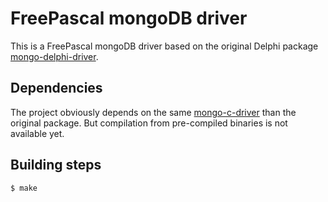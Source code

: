 FreePascal mongoDB driver
======
This is a FreePascal mongoDB driver based on the original Delphi package [mongo-delphi-driver](https://github.com/gerald-lindsly/mongo-delphi-driver).

## Dependencies

The project obviously depends on the same [mongo-c-driver](https://github.com/mongodb/mongo-c-driver/tree/1.7.0-rc0) than the original package. But compilation from pre-compiled binaries is not available yet.

## Building steps

```bash
$ make
```

